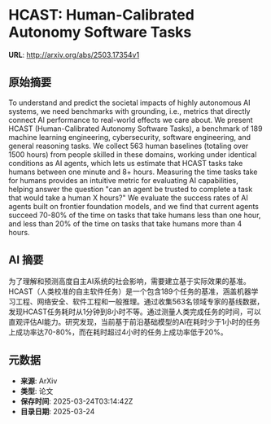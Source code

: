 # HCAST: Human-Calibrated Autonomy Software Tasks

**URL**: http://arxiv.org/abs/2503.17354v1

## 原始摘要

To understand and predict the societal impacts of highly autonomous AI
systems, we need benchmarks with grounding, i.e., metrics that directly connect
AI performance to real-world effects we care about. We present HCAST
(Human-Calibrated Autonomy Software Tasks), a benchmark of 189 machine learning
engineering, cybersecurity, software engineering, and general reasoning tasks.
We collect 563 human baselines (totaling over 1500 hours) from people skilled
in these domains, working under identical conditions as AI agents, which lets
us estimate that HCAST tasks take humans between one minute and 8+ hours.
Measuring the time tasks take for humans provides an intuitive metric for
evaluating AI capabilities, helping answer the question "can an agent be
trusted to complete a task that would take a human X hours?" We evaluate the
success rates of AI agents built on frontier foundation models, and we find
that current agents succeed 70-80% of the time on tasks that take humans less
than one hour, and less than 20% of the time on tasks that take humans more
than 4 hours.


## AI 摘要

为了理解和预测高度自主AI系统的社会影响，需要建立基于实际效果的基准。HCAST（人类校准的自主软件任务）是一个包含189个任务的基准，涵盖机器学习工程、网络安全、软件工程和一般推理。通过收集563名领域专家的基线数据，发现HCAST任务耗时从1分钟到8小时不等。通过测量人类完成任务的时间，可以直观评估AI能力。研究发现，当前基于前沿基础模型的AI在耗时少于1小时的任务上成功率达70-80%，而在耗时超过4小时的任务上成功率低于20%。

## 元数据

- **来源**: ArXiv
- **类型**: 论文
- **保存时间**: 2025-03-24T03:14:42Z
- **目录日期**: 2025-03-24
